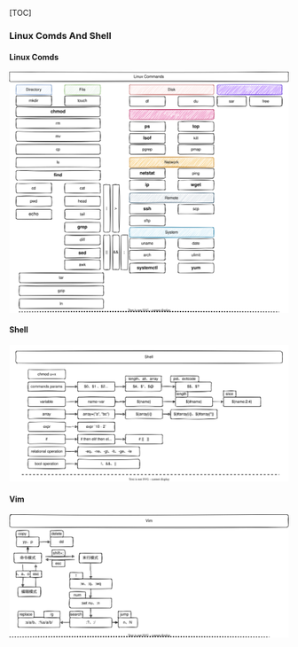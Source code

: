 [TOC]

### Linux Comds And Shell

#### Linux Comds

<img src="./images/Linux-Commands.svg" alt="Linux-Commands"  />

#### Shell

![Shell](./images/Shell.svg)

#### Vim

![Vim](./images/Vim.svg)